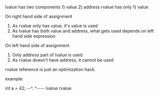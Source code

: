 lvalue has two components 1) value 2) address
rvalue has only 1) value

On right hand side of assignment
1. As rvalue only has value, it's value is used
2. As lvalue has both value and address, what gets used depends on left hand side expression

On left hand side of assignment
1. Only address part of lvalue is used
2. As rvalue doesn't have address, it cannot be used

rvalue reference is just an optimization hack.


example:

int a = 42;
  --^.   ^---- 
 lvalue       rvalue
